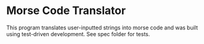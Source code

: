 <h1>Morse Code Translator</h1>

This program translates user-inputted strings into morse code and was built using test-driven development. See spec folder for tests.
